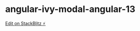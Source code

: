 # angular-ivy-modal-angular-13

[Edit on StackBlitz ⚡️](https://stackblitz.com/edit/angular-ivy-xfbruw)